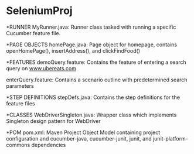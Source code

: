 # SeleniumProj

*RUNNER
MyRunner.java:
  Runner class tasked with running a specific Cucumber feature file.
  
*PAGE OBJECTS
homePage.java:
  Page object for homepage, contains openHomePage(), insertAddress(), and clickFindFood()
  
*FEATURES
demoQuery.feature:
  Contains the feature of entering a search query on www.ubereats.com
  
enterQuery.feature:
  Contains a scenario outline with predetermined search parameters

*STEP DEFINITIONS
stepDefs.java:
  Contains the step definitions for the feature files
  
*CLASSES
WebDriverSingleton.java:
  Wrapper class which implements Singleton design pattern for WebDriver
  
*POM
pom.xml:
  Maven Project Object Model containing project configuration and cucumber-java, cucumber-junit, junit, and junit-platform-commons
  dependencies
